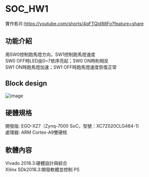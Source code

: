 # SOC_HW1
實作影片:https://youtube.com/shorts/4qFTQId88Fo?feature=share
## 功能介紹
用SW0控制跑馬燈方向，SW1控制跑馬燈速度  
SW0 OFF時LED由0~7依序亮起；SW0 ON時則相反  
SW1 ON時跑馬燈加速；SW1 OFF時跑馬燈速度恢復正常  
## Block design
![image](https://github.com/user-attachments/assets/135096f3-4e69-4c4b-a040-3f750d33f34e)
## 硬體規格
開發版: EGO-XZ7（Zynq-7000 SoC，型號：XC7Z020CLG484-1)  
處理器: ARM Cortex-A9雙硬核  
## 軟體內容
Vivado 2018.3:硬體設計與綜合  
Xilinx SDk2018.3:開發軟體並控制 PS  

